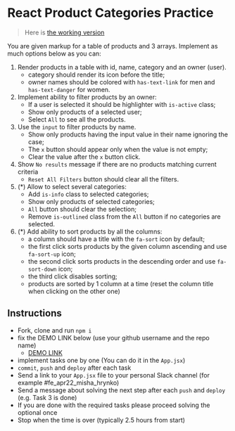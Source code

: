 # React Product Categories Practice

> Here is [the working version](https://mate-academy.github.io/react_product-categories-practice/)

You are given markup for a table of products and 3 arrays.
Implement as much options below as you can:

1. Render products in a table with id, name, category and an owner (user).
    - category should render its icon before the title;
    - owner names should be colored with `has-text-link` for men and `has-text-danger` for women.
1. Implement ability to filter products by an owner:
    - If a user is selected it should be highlighter with `is-active` class;
    - Show only products of a selected user;
    - Select `All` to see all the products.
1. Use the `input` to filter products by name.
    - Show only products having the input value in their name ignoring the case;
    - The `x` button should appear only when the value is not empty;
    - Clear the value after the `x` button click.
1. Show `No results` message if there are no products matching current criteria
    - `Reset All Filters` button should clear all the filters.
1. (*) Allow to select several categories:
    - Add `is-info` class to selected categories;
    - Show only products of selected categories;
    - `All` button should clear the selection;
    - Remove `is-outlined` class from the `All` button if no categories are selected.
1. (*) Add ability to sort products by all the columns:
    - a column should have a title with the `fa-sort` icon by default;
    - the first click sorts products by the given column ascending and use `fa-sort-up` icon;
    - the second click sorts products in the descending order and use `fa-sort-down` icon;
    - the third click disables sorting;
    - products are sorted by 1 column at a time (reset the column title when clicking on the other one)

## Instructions
- Fork, clone and run `npm i`
- fix the DEMO LINK below (use your github username and the repo name)
  - [DEMO LINK](https://Sbavdik.github.io/product-categories-react-practice)
- implement tasks one by one (You can do it in the `App.jsx`)
- `commit`, `push` and `deploy` after each task
- Send a link to your `App.jsx` file to your personal Slack channel (for example #fe_apr22_misha_hrynko)
- Send a message about solving the next step after each `push` and `deploy` (e.g. Task 3 is done)
- If you are done with the required tasks please proceed solving the optional once
- Stop when the time is over (typically 2.5 hours from start)
